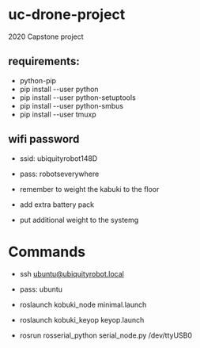 # uc-drone-project
2020 Capstone project

## requirements:
- python-pip
- pip install --user python
- pip install --user python-setuptools
- pip install --user python-smbus
- pip install --user tmuxp

## wifi password
- ssid: ubiquityrobot148D
- pass: robotseverywhere

- remember to weight the kabuki to the floor
-  add extra battery pack
- put additional weight to the systemg

# Commands
- ssh ubuntu@ubiquityrobot.local
- pass: ubuntu

- roslaunch kobuki_node minimal.launch
- roslaunch kobuki_keyop keyop.launch
- rosrun rosserial_python serial_node.py /dev/ttyUSB0
